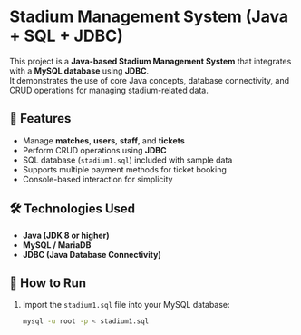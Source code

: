 # Stadium Management System (Java + SQL + JDBC)

This project is a **Java-based Stadium Management System** that integrates with a **MySQL database** using **JDBC**.  
It demonstrates the use of core Java concepts, database connectivity, and CRUD operations for managing stadium-related data.

## 📌 Features
- Manage **matches**, **users**, **staff**, and **tickets**  
- Perform CRUD operations using **JDBC**  
- SQL database (`stadium1.sql`) included with sample data  
- Supports multiple payment methods for ticket booking  
- Console-based interaction for simplicity  

## 🛠️ Technologies Used
- **Java (JDK 8 or higher)**  
- **MySQL / MariaDB**  
- **JDBC (Java Database Connectivity)**  

## 🚀 How to Run
1. Import the `stadium1.sql` file into your MySQL database:  
   ```bash
   mysql -u root -p < stadium1.sql
